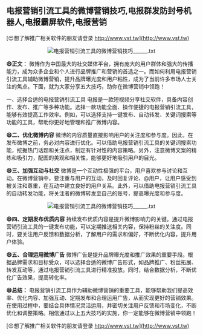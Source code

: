 ## **电报营销引流工具的微博营销技巧,电报群发防封号机器人,电报霸屏软件,电报营销**

[😍想了解推广相关软件的朋友请登录 http://www.vst.tw](http://www.vst.tw)

 <center><img src="https://vst.tw/MP4/tuiguang/png/6.png" alt="电报营销引流工具的微博营销技巧______.txt"></center>

**😄正文：**
微博作为中国最大的社交媒体平台，拥有庞大的用户群体和强大的传播能力，成为众多企业和个人进行品牌推广和营销的首选之一。而如何利用电报营销引流工具辅助微博营销，提升品牌曝光度和用户粘性，成为了当前许多市场人士关注的焦点。下面，就为大家分享五大技巧，助你在微博营销中领跑！

一、选择合适的电报营销引流工具
电报是一款短视频分享社交软件，具备内容创作、发布、推广等多种功能。选择一款功能全面、操作便捷的电报营销引流工具，能够有效提高工作效率。例如，可以选择支持一键发布、自动转发、关键词搜索等功能的工具，帮助你更好地管理和推广微博内容。

**😄二、优化微博内容**
微博的内容质量直接影响用户的关注度和参与度。因此，在发布微博之前，务必对内容进行优化。可以借助电报营销引流工具的关键词搜索功能，挖掘热门话题和关注点，制定有针对性的内容策略。另外，注意微博文案的精炼和吸引力，配图的美观和相关性，能够更好地吸引用户的目光。

**😄三、加强互动与社交**
微博是一个互动性极强的平台，用户喜欢参与讨论和互动。在微博营销中，要注重与用户的互动，及时回复评论、@用户，让用户感受到被关注和尊重，在互动中建立良好的用户关系。此外，可以借助电报营销引流工具的自动转发功能，将关注者的微博转发至自己的账号，提高曝光度和参与度。

 <center><img src="https://vst.tw/MP4/tuiguang/png/6.png" alt="电报营销引流工具的微博营销技巧______.txt"></center>

**😄四、定期发布优质内容**
持续发布优质内容是提升微博影响力的关键。通过电报营销引流工具的一键发布功能，可以定期推送相关内容，保持粉丝的关注度。同时，要关注用户反馈和数据分析，了解用户的需求和偏好，不断优化内容，提升用户体验。

**😄五、合理运用微博广告**
微博广告是提升品牌曝光度和推广效果的重要手段。根据品牌需求和目标受众，可以选择合适的微博广告形式，如品牌推广、粉丝拓展、转发互动等，通过电报营销引流工具进行精准投放。同时，结合数据分析，不断优化广告效果，提高转化率。

**😄总结：**
电报营销引流工具作为辅助微博营销的重要工具，能够帮助我们提高效率、优化内容、加强互动、定期发布和合理运用广告，从而实现更好的营销效果。在使用过程中，要结合具体情况灵活运用，并密切关注用户反馈和市场变化，不断优化和调整策略。相信通过以上五大技巧的实施，你一定能够在微博营销中领跑！

[😍想了解推广相关软件的朋友请登录 http://www.vst.tw](http://www.vst.tw)



